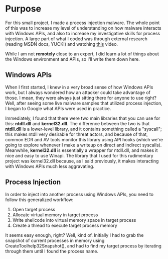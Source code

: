 # Purpose

For this small project, I made a process injection malware. The whole point of this was to increase my level of understanding on how malware interacts with Windows APIs, and also to increase my investigative skills for process injection. A large part of what I coded was through external research (reading MSDN docs, YUCK!) and watching [this](https://www.youtube.com/watch?v=A6EKDAKBXPs) video. 

While I am not **remotely** close to an expert, I did learn a lot of things about the Windows environment and APIs, so I'll write them down here. 

## Windows APIs

When I first started, I knew in a very broad sense of how Windows APIs work, but I always wondered how an attacker could take advantage of those. I mean, they were always just sitting there for anyone to use right? Well, after seeing some live malware samples that utilized process injection, I began to Google what APIs were used in practice. 

Immediately, I found that there were two main libraries that you can use for this: **ntdll.dll** and **kernel32.dll**. The difference between the two is that **ntdll.dll** is a lower-level library, and it contains something called a "syscall"; this makes ntdll very desirable for threat actors, and because of that, common EDR and AV tools monitor this library using API hooks (which we're going to explore whenever I make a writeup on direct and indirect syscalls). Meanwhile, **kernel32.dll** is essentially a wrapper for ntdll.dll, and makes it nice and easy to use Winapi. The library that I used for this rudimentary project was kernel32.dll because, as I said previously, it makes interacting with Windows APIs much less aggravating. 

## Process Injection

In order to inject into another process using Windows APIs, you need to follow this generalized workflow: 

1. Open target process
2. Allocate virtual memory in target process
3. Write shellcode into virtual memory space in target process
4. Create a thread to execute target process memory

It seems easy enough, right? Well, kind of. Initially I had to grab the snapshot of current processes in memory using CreateToolhelp32Snapshot(), and had to find my target process by iterating through them until I found the process name. 

